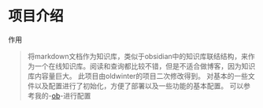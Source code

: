 # 项目介绍
作用
> 将markdown文档作为知识库，类似于obsidian中的知识库联结结构，来作为一个在线知识库。阅读和查询都比较不错，但是不适合做博客，因为知识库内容量巨大。
此项目由oldwinter的项目二次修改得到。
对基本的一些文件以及配置进行了初始化，方便了部署以及一些功能的基本配置。
可以参考我的-[ob](ob.tianzhongs.ml)-进行配置
                          
